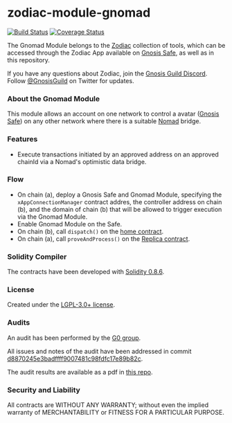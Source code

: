 # zodiac-module-gnomad

[![Build Status](https://github.com/gnosis/zodiac-module-gnomad/actions/workflows/ci.yml/badge.svg)](https://github.com/gnosis/zodiac-module-gnomad/actions/workflows/ci.yml)
[![Coverage Status](https://coveralls.io/repos/github/gnosis/zodiac-module-gnomad/badge.svg?branch=main)](https://coveralls.io/github/gnosis/zodiac-module-bridge?branch=main)

The Gnomad Module belongs to the [Zodiac](https://github.com/gnosis/zodiac) collection of tools, which can be accessed through the Zodiac App available on [Gnosis Safe](https://gnosis-safe.io/), as well as in this repository. 

If you have any questions about Zodiac, join the [Gnosis Guild Discord](https://discord.gg/wwmBWTgyEq). Follow [@GnosisGuild](https://twitter.com/gnosisguild) on Twitter for updates.

### About the Gnomad Module

This module allows an account on one network to control a avatar ([Gnosis Safe](https://gnosis-safe.io)) on any other network where there is a suitable [Nomad](https://nomad.xyz) bridge.

### Features

- Execute transactions initiated by an approved address on an approved chainId via a Nomad's optimistic data bridge.

### Flow

- On chain (a), deploy a Gnosis Safe and Gnomad Module, specifying the `xAppConnectionManager` contract addres, the controller address on chain (b), and the domain of chain (b) that will be allowed to trigger execution via the Gnomad Module.
- Enable Gnomad Module on the Safe.
- On chain (b), call `dispatch()` on the [home contract](https://github.com/nomad-xyz/monorepo/blob/main/packages/contracts-core/contracts/Home.sol).
- On chain (a), call `proveAndProcess()` on the [Replica contract](https://github.com/nomad-xyz/monorepo/blob/main/packages/contracts-core/contracts/Replica.sol).
  
### Solidity Compiler

The contracts have been developed with [Solidity 0.8.6](https://github.com/ethereum/solidity/releases/tag/v0.8.6). 

### License

Created under the [LGPL-3.0+ license](LICENSE).

### Audits

An audit has been performed by the [G0 group](https://github.com/g0-group).

All issues and notes of the audit have been addressed in commit [d8870245e3badffff9007481c98fdfc17e89b82c](https://github.com/gnosis/zodiac-module-gnomad/blob/d8870245e3badffff9007481c98fdfc17e89b82c/contracts/GnomadModule.sol).

The audit results are available as a pdf in [this repo](audits/ZodiacGnomadModuleMay2022.pdf).

### Security and Liability

All contracts are WITHOUT ANY WARRANTY; without even the implied warranty of MERCHANTABILITY or FITNESS FOR A PARTICULAR PURPOSE.
